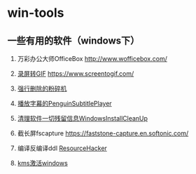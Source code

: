 # win-tools

## 一些有用的软件（windows下）

1. 万彩办公大师OfficeBox  http://www.wofficebox.com/

2. [录屏转GIF](./ScreenToGif.exe)  https://www.screentogif.com/

3. [强行删除的粉碎机 ](./粉碎机)

4. [播放字幕的PenguinSubtitlePlayer](./PenguinSubtitlePlayer.exe)

5. [清理软件一切残留信息WindowsInstallCleanUp](./WindowsInstallCleanUp)

6. 截长屏fscapture https://faststone-capture.en.softonic.com/

7. 编译反编译ddl [ResourceHacker](./ResourceHacker.4.2.5.146.chs.th_sjy.exe)

8. [kms激活windows](./HEU_KMS_Activator_v10.0.0.exe)